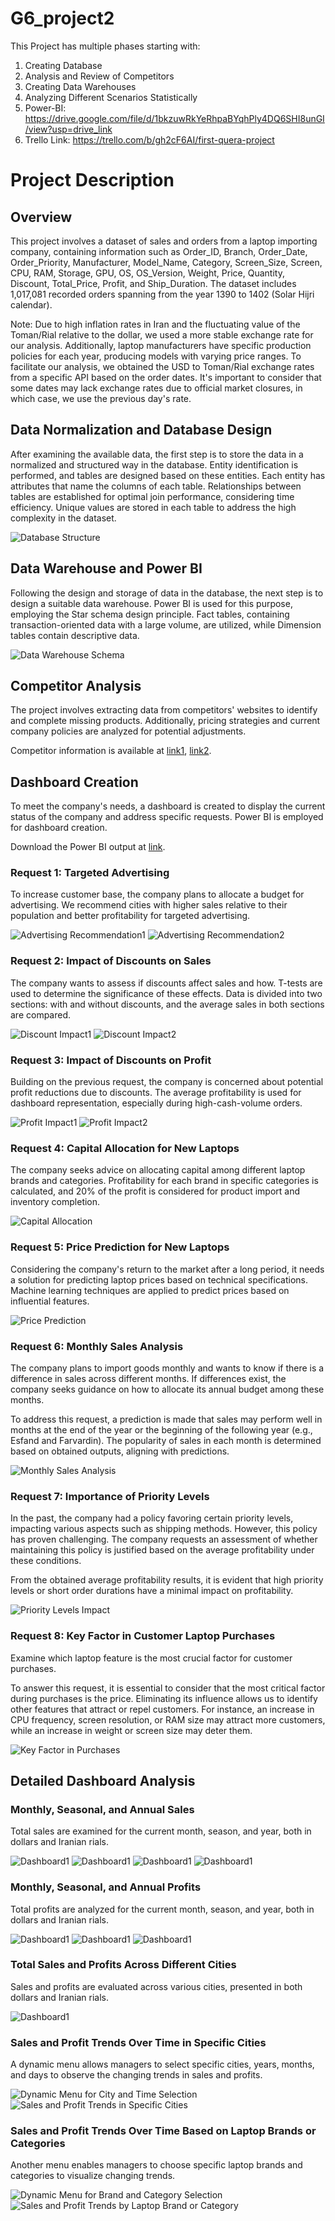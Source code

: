# G6_project2
This Project has multiple phases starting with:
1. Creating Database
2. Analysis and Review of Competitors
3. Creating Data Warehouses
4. Analyzing Different Scenarios Statistically 
5. Power-BI:
   https://drive.google.com/file/d/1bkzuwRkYeRhpaBYqhPly4DQ6SHI8unGI/view?usp=drive_link
6. Trello Link:
   https://trello.com/b/gh2cF6AI/first-quera-project



# Project Description

## Overview
This project involves a dataset of sales and orders from a laptop importing company, containing information such as Order_ID, Branch, Order_Date, Order_Priority, Manufacturer, Model_Name, Category, Screen_Size, Screen, CPU, RAM, Storage, GPU, OS, OS_Version, Weight, Price, Quantity, Discount, Total_Price, Profit, and Ship_Duration. The dataset includes 1,017,081 recorded orders spanning from the year 1390 to 1402 (Solar Hijri calendar).

Note: Due to high inflation rates in Iran and the fluctuating value of the Toman/Rial relative to the dollar, we used a more stable exchange rate for our analysis. Additionally, laptop manufacturers have specific production policies for each year, producing models with varying price ranges. To facilitate our analysis, we obtained the USD to Toman/Rial exchange rates from a specific API based on the order dates. It's important to consider that some dates may lack exchange rates due to official market closures, in which case, we use the previous day's rate.

## Data Normalization and Database Design
After examining the available data, the first step is to store the data in a normalized and structured way in the database. Entity identification is performed, and tables are designed based on these entities. Each entity has attributes that name the columns of each table. Relationships between tables are established for optimal join performance, considering time efficiency. Unique values are stored in each table to address the high complexity in the dataset.

![Database Structure](https://github.com/amiralira/G6_project2/blob/main/Image%20Results/Database.png)

## Data Warehouse and Power BI
Following the design and storage of data in the database, the next step is to design a suitable data warehouse. Power BI is used for this purpose, employing the Star schema design principle. Fact tables, containing transaction-oriented data with a large volume, are utilized, while Dimension tables contain descriptive data.

![Data Warehouse Schema](https://github.com/amiralira/G6_project2/blob/main/Image%20Results/Data%20Warehouse.png)

## Competitor Analysis
The project involves extracting data from competitors' websites to identify and complete missing products. Additionally, pricing strategies and current company policies are analyzed for potential adjustments.

Competitor information is available at [link1](https://drive.google.com/file/d/1k8ipAY1gLrC8c4F18uTgFvdbwYgWrMHS/view?usp=drive_link), [link2](https://drive.google.com/file/d/1aE236RzcdJz4jPweipJyP4wfy5Mckhp9/view?usp=drive_link).

## Dashboard Creation
To meet the company's needs, a dashboard is created to display the current status of the company and address specific requests. Power BI is employed for dashboard creation.

Download the Power BI output at [link](https://drive.google.com/file/d/1XYj-5oTi0P42MDWHzWfQuU23G3m0W1dF/view?usp=drive_link).

### Request 1: Targeted Advertising
To increase customer base, the company plans to allocate a budget for advertising. We recommend cities with higher sales relative to their population and better profitability for targeted advertising.

![Advertising Recommendation1](https://github.com/amiralira/G6_project2/blob/main/Image%20Results/Request%201-1.png)
![Advertising Recommendation2](https://github.com/amiralira/G6_project2/blob/main/Image%20Results/Request%201-2.png)

### Request 2: Impact of Discounts on Sales
The company wants to assess if discounts affect sales and how. T-tests are used to determine the significance of these effects. Data is divided into two sections: with and without discounts, and the average sales in both sections are compared.

![Discount Impact1](https://github.com/amiralira/G6_project2/blob/main/Image%20Results/Request%202-1.png)
![Discount Impact2](https://github.com/amiralira/G6_project2/blob/main/Image%20Results/Request%202-2.png)

### Request 3: Impact of Discounts on Profit
Building on the previous request, the company is concerned about potential profit reductions due to discounts. The average profitability is used for dashboard representation, especially during high-cash-volume orders.

![Profit Impact1](https://github.com/amiralira/G6_project2/blob/main/Image%20Results/Request%203-1.png)
![Profit Impact2](https://github.com/amiralira/G6_project2/blob/main/Image%20Results/Request%203-2.png)

### Request 4: Capital Allocation for New Laptops
The company seeks advice on allocating capital among different laptop brands and categories. Profitability for each brand in specific categories is calculated, and 20% of the profit is considered for product import and inventory completion.

![Capital Allocation](https://github.com/amiralira/G6_project2/blob/main/Image%20Results/Request%204.png)

### Request 5: Price Prediction for New Laptops
Considering the company's return to the market after a long period, it needs a solution for predicting laptop prices based on technical specifications. Machine learning techniques are applied to predict prices based on influential features.

![Price Prediction](https://github.com/amiralira/G6_project2/blob/main/Image%20Results/Request%205.png)

### Request 6: Monthly Sales Analysis
The company plans to import goods monthly and wants to know if there is a difference in sales across different months. If differences exist, the company seeks guidance on how to allocate its annual budget among these months.

To address this request, a prediction is made that sales may perform well in months at the end of the year or the beginning of the following year (e.g., Esfand and Farvardin). The popularity of sales in each month is determined based on obtained outputs, aligning with predictions.

![Monthly Sales Analysis](https://github.com/amiralira/G6_project2/blob/main/Image%20Results/Request%206.png)

### Request 7: Importance of Priority Levels
In the past, the company had a policy favoring certain priority levels, impacting various aspects such as shipping methods. However, this policy has proven challenging. The company requests an assessment of whether maintaining this policy is justified based on the average profitability under these conditions.

From the obtained average profitability results, it is evident that high priority levels or short order durations have a minimal impact on profitability.

![Priority Levels Impact](https://github.com/amiralira/G6_project2/blob/main/Image%20Results/Request%207.png)

### Request 8: Key Factor in Customer Laptop Purchases
Examine which laptop feature is the most crucial factor for customer purchases.

To answer this request, it is essential to consider that the most critical factor during purchases is the price. Eliminating its influence allows us to identify other features that attract or repel customers. For instance, an increase in CPU frequency, screen resolution, or RAM size may attract more customers, while an increase in weight or screen size may deter them.

![Key Factor in Purchases](https://github.com/amiralira/G6_project2/blob/main/Image%20Results/Request%208.png)


## Detailed Dashboard Analysis

### Monthly, Seasonal, and Annual Sales
Total sales are examined for the current month, season, and year, both in dollars and Iranian rials.

![Dashboard1](https://github.com/amiralira/G6_project2/blob/main/Image%20Results/Dashboard%201-1-1.png)
![Dashboard1](https://github.com/amiralira/G6_project2/blob/main/Image%20Results/Dashboard%201-1-2-1.png)
![Dashboard1](https://github.com/amiralira/G6_project2/blob/main/Image%20Results/Dashboard%201-1-2-2.png)
![Dashboard1](https://github.com/amiralira/G6_project2/blob/main/Image%20Results/Dashboard%201-1-3.png)

### Monthly, Seasonal, and Annual Profits
Total profits are analyzed for the current month, season, and year, both in dollars and Iranian rials.

![Dashboard1](https://github.com/amiralira/G6_project2/blob/main/Image%20Results/Dashboard%201-2-1.png)
![Dashboard1](https://github.com/amiralira/G6_project2/blob/main/Image%20Results/Dashboard%201-2-2.png)
![Dashboard1](https://github.com/amiralira/G6_project2/blob/main/Image%20Results/Dashboard%201-2-3.png)

### Total Sales and Profits Across Different Cities
Sales and profits are evaluated across various cities, presented in both dollars and Iranian rials.

![Dashboard1](https://github.com/amiralira/G6_project2/blob/main/Image%20Results/Dashboard%201-3.png)

### Sales and Profit Trends Over Time in Specific Cities
A dynamic menu allows managers to select specific cities, years, months, and days to observe the changing trends in sales and profits.

![Dynamic Menu for City and Time Selection](link_to_video)
![Sales and Profit Trends in Specific Cities](link_to_image)

### Sales and Profit Trends Over Time Based on Laptop Brands or Categories
Another menu enables managers to choose specific laptop brands and categories to visualize changing trends.

![Dynamic Menu for Brand and Category Selection](link_to_gif)
![Sales and Profit Trends by Laptop Brand or Category](link_to_image)
